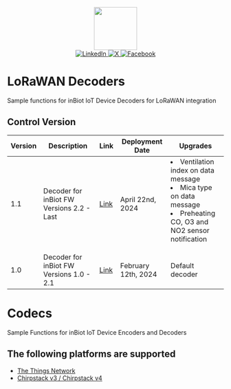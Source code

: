 <div id="header" align="center">
  <img src="https://github.com/inBiot-dev/lora-decoders/assets/115996960/785bc6ec-1c10-465e-8f5f-3c91c01f8c28" width="100"/>
</div>
<div id="badges" align="center">
  <a href="https://www.linkedin.com/company/inbiot/">
    <img src="https://img.shields.io/badge/LinkedIn-blue?style=for-the-badge&logo=linkedin&logoColor=white" alt="LinkedIn"/>
  </a>
  <a href="https://twitter.com/inbiot_es">
    <img src="https://img.shields.io/badge/-black?style=for-the-badge&logo=X&logoColor=white" alt="X"/>
  </a>
  <a href="https://www.facebook.com/inBiot.es/">
    <img src="https://img.shields.io/badge/Facebook-blue?style=for-the-badge&logo=facebook&logoColor=white" alt="Facebook"/>
  </a>
</div>

# LoRaWAN Decoders

Sample functions for inBiot IoT Device Decoders for LoRaWAN integration

## Control Version

| Version | Description                               | Link                                                                  | Deployment Date     | Upgrades                                                                                                                                       |
| ------- | ----------------------------------------- | --------------------------------------------------------------------- | ------------------- | ---------------------------------------------------------------------------------------------------------------------------------------------- |
| 1.1     | Decoder for inBiot FW Versions 2.2 - Last | [Link](https://github.com/inBiot-dev/lora-decoders/tree/develop/V1.1) | April 22nd, 2024    | <dl> <li> Ventilation index on data message</li> <li> Mica type on data message </li> <li> Preheating CO, O3 and NO2 sensor notification</li> </dl> |
| 1.0     | Decoder for inBiot FW Versions 1.0 - 2.1  | [Link](https://github.com/inBiot-dev/lora-decoders/tree/develop/V1.0) | February 12th, 2024 | Default decoder

# Codecs
Sample Functions for inBiot IoT Device Encoders and Decoders

## The following platforms are supported
* [The Things Network](https://www.thethingsnetwork.org/)
* [Chirpstack v3 / Chirpstack v4](https://www.chirpstack.io/)
